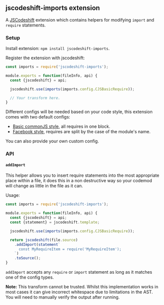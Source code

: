 ## jscodeshift-imports extension

A [JSCodeshift](https://github.com/facebook/jscodeshift) extension which
contains helpers for modifying `import` and `require` statements.

### Setup

Install extension: `npm install jscodeshift-imports`.

Register the extension with jscodeshift:
```javascript
const imports = require('jscodeshift-imports');

module.exports = function(fileInfo, api) {
  const {jscodeshift} = api;

  jscodeshift.use(imports(imports.config.CJSBasicRequire));

  // Your transform here.
}
```

Different configs will be needed based on your code style, this extension comes
with two default configs:
 - [Basic commonJS style](config/CJSBasicRequireConfig.js), all requires in one
block.
 - [Facebook style](config/FBRequireConfig.js), requires are split by the case
of the module's name.

You can also provide your own custom config.

### API

#### `addImport`

This helper allows you to insert require statements into the most appropriate
place within a file, it does this in a non destructive way so your codemod will
change as little in the file as it can.

Usage:
```javascript
const imports = require('jscodeshift-imports');

module.exports = function(fileInfo, api) {
  const {jscodeshift} = api;
  const {statement} = jscodeshift.template;

  jscodeshift.use(imports(imports.config.CJSBasicRequire));

  return jscodeshift(file.source)
    .addImport(statement`
      const MyRequireItem = require('MyRequireItem');
    `)
    .toSource();
}
```

`addImport` accepts any `require` or `import` statement as long as it matches
one of the config types.

**Note:** This transform cannot be trusted. Whilst this implementation works
in most cases it can give incorrect whitespace due to limitations in the AST.
You will need to manually verify the output after running.

